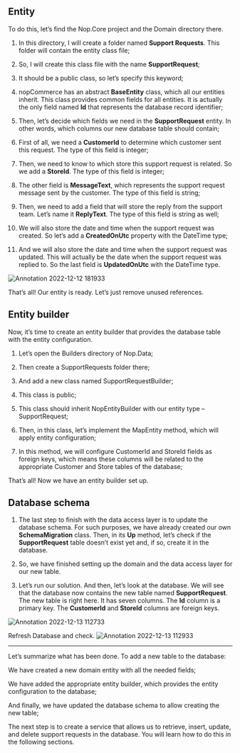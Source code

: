 ## Entity

To do this, let’s find the Nop.Core project and the Domain directory there.

1. In this directory, I will create a folder named **Support Requests**. This folder will contain the entity class file;

2. So, I will create this class file with the name **SupportRequest**;

3. It should be a public class, so let’s specify this keyword;

4. nopCommerce has an abstract **BaseEntity** class, which all our entities inherit. This class provides common fields for all entities. It is actually the only field named **Id** that represents the database record identifier;

5. Then, let’s decide which fields we need in the **SupportRequest** entity. In other words, which columns our new database table should contain;

6. First of all, we need a **CustomerId** to determine which customer sent this request. The type of this field is integer;

7. Then, we need to know to which store this support request is related. So we add a **StoreId**. The type of this field is integer;

8. The other field is **MessageText**, which represents the support request message sent by the customer. The type of this field is string;

9. Then, we need to add a field that will store the reply from the support team. Let’s name it **ReplyText**. The type of this field is string as well;

10. We will also store the date and time when the support request was created. So let’s add a **CreatedOnUtc** property with the DateTime type;

11. And we will also store the date and time when the support request was updated. This will actually be the date when the support request was replied to. So the last field is **UpdatedOnUtc** with the DateTime type.

![Annotation 2022-12-12 181933](https://user-images.githubusercontent.com/98104395/207238093-ecaf7b54-e171-4d5f-a964-524154b9390f.png)


That’s all! Our entity is ready. Let’s just remove unused references.

## Entity builder

Now, it’s time to create an entity builder that provides the database table with the entity configuration.

1. Let’s open the Builders directory of Nop.Data;

2. Then create a SupportRequests folder there;

3. And add a new class named SupportRequestBuilder;

4. This class is public;

5. This class should inherit NopEntityBuilder with our entity type –  SupportRequest;

6. Then, in this class, let’s implement the MapEntity method, which will apply entity configuration;

7. In this method, we will configure CustomerId and StoreId fields as foreign keys, which means these columns will be related to the appropriate Customer and Store tables of the database;



That’s all! Now we have an entity builder set up.

## Database schema

1. The last step to finish with the data access layer is to update the database schema. For such purposes, we have already created our own **SchemaMigration** class. Then, in its **Up** method, let’s check if the **SupportRequest** table doesn’t exist yet and, if so, create it in the database.

2. So, we have finished setting up the domain and the data access layer for our new table.

3. Let’s run our solution. And then, let’s look at the database. We will see that the database now contains the new table named **SupportRequest**. The new table is right here. It has seven columns. The **Id** column is a primary key. The **CustomerId** and **StoreId** columns are foreign keys.


![Annotation 2022-12-13 112733](https://user-images.githubusercontent.com/98104395/207238279-e33c4381-726e-421d-b748-514fd181831d.png)


Refresh Database and check.
![Annotation 2022-12-13 112933](https://user-images.githubusercontent.com/98104395/207238553-d41a31e4-a805-45d0-99d4-427dfa5b452f.png)

-----------------------------------------------------------------------------------------------------------------------------------------
Let’s summarize what has been done. To add a new table to the database:

We have created a new domain entity with all the needed fields;

We have added the appropriate entity builder, which provides the entity configuration to the database;

And finally, we have updated the database schema to allow creating the new table;



The next step is to create a service that allows us to retrieve, insert, update, and delete support requests in the database. You will learn how to do this in the following sections.
